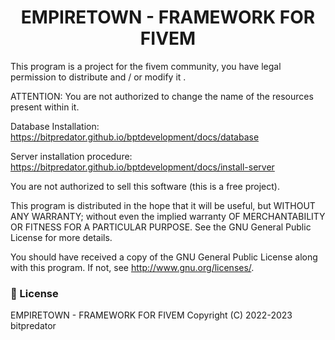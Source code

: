 <h1 align='center'>EMPIRETOWN - FRAMEWORK FOR FIVEM</a></h1>

This program is a project for the fivem community, you have legal permission to distribute and / or modify it .

ATTENTION: You are not authorized to change the name of the resources present within it.

Database Installation: https://bitpredator.github.io/bptdevelopment/docs/database

Server installation procedure: https://bitpredator.github.io/bptdevelopment/docs/install-server

You are not authorized to sell this software (this is a free project).

This program is distributed in the hope that it will be useful, but WITHOUT ANY WARRANTY; without even the implied warranty OF MERCHANTABILITY OR FITNESS FOR A PARTICULAR PURPOSE. See the GNU General Public License for more details.

You should have received a copy of the GNU General Public License along with this program. If not, see http://www.gnu.org/licenses/.

### 📌 License

EMPIRETOWN - FRAMEWORK FOR FIVEM
Copyright (C) 2022-2023 bitpredator

